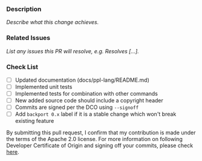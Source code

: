 ### Description
_Describe what this change achieves._

### Related Issues
_List any issues this PR will resolve, e.g. Resolves [...]._

### Check List
- [ ] Updated documentation (docs/ppl-lang/README.md)
- [ ] Implemented unit tests
- [ ] Implemented tests for combination with other commands
- [ ] New added source code should include a copyright header
- [ ] Commits are signed per the DCO using `--signoff`
- [ ] Add `backport 0.x` label if it is a stable change which won't break existing feature

By submitting this pull request, I confirm that my contribution is made under the terms of the Apache 2.0 license.
For more information on following Developer Certificate of Origin and signing off your commits, please check [here](https://github.com/opensearch-project/sql/blob/main/CONTRIBUTING.md#developer-certificate-of-origin).
